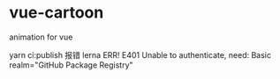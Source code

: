 # vue-cartoon
animation for vue

yarn ci:publish 报错
lerna ERR! E401 Unable to authenticate, need: Basic realm="GitHub Package Registry"